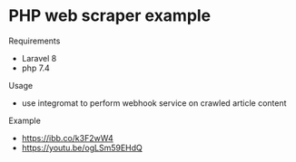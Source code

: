 # PHP web scraper example

Requirements
- Laravel 8
- php 7.4

Usage
- use integromat to perform webhook service on crawled article content

Example
- https://ibb.co/k3F2wW4
- https://youtu.be/ogLSm59EHdQ
